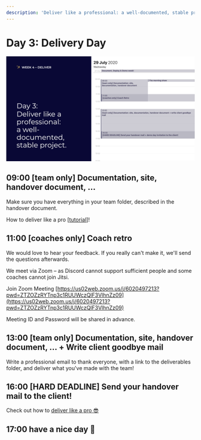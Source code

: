 ```yaml
---
description: 'Deliver like a professional: a well-documented, stable project.'
---
```


# Day 3: Delivery Day

![](../../.gitbook/assets/screenshot-2020-07-26-at-15.09.35.png)

## 09:00 \[team only\] Documentation, site, handover document, ... 

Make sure you have everything in your team folder, described in the handover document. 

How to deliver like a pro \[[tutorial](../../how-to-deliver-like-a-pro/)\]!

## 11:00 \[coaches only\] Coach retro

We would love to hear your feedback. If you really can't make it, we'll send the questions afterwards.

We meet via Zoom – as Discord cannot support sufficient people and some coaches cannot join Jitsi.

Join Zoom Meeting [https://us02web.zoom.us/j/6020497213?pwd=ZTZOZzRYTnp3c1RUUWczQlF3VlhnZz09](https://us02web.zoom.us/j/6020497213?pwd=ZTZOZzRYTnp3c1RUUWczQlF3VlhnZz09)

Meeting ID and Password will be shared in advance.

## 13:00 \[team only\] Documentation, site, handover document, ... + Write client goodbye mail

Write a professional email to thank everyone, with a link to the deliverables folder, and deliver what you've made with the team!

## 16:00 \[HARD DEADLINE\] Send your handover mail to the client!

Check out how to [deliver like a pro 😎](../../how-to-deliver-like-a-pro/)

## 17:00 have a nice day 🥳

